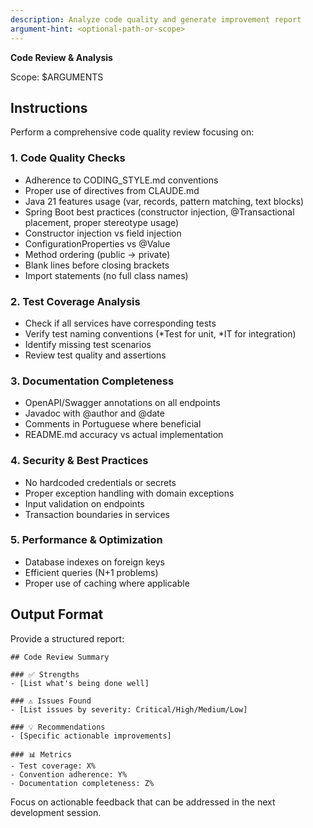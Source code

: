 ```yaml
---
description: Analyze code quality and generate improvement report
argument-hint: <optional-path-or-scope>
---
```


**Code Review & Analysis**

Scope: $ARGUMENTS

## Instructions

Perform a comprehensive code quality review focusing on:

### 1. Code Quality Checks
- Adherence to CODING_STYLE.md conventions
- Proper use of directives from CLAUDE.md
- Java 21 features usage (var, records, pattern matching, text blocks)
- Spring Boot best practices (constructor injection, @Transactional placement, proper stereotype usage)
- Constructor injection vs field injection
- ConfigurationProperties vs @Value
- Method ordering (public → private)
- Blank lines before closing brackets
- Import statements (no full class names)

### 2. Test Coverage Analysis
- Check if all services have corresponding tests
- Verify test naming conventions (*Test for unit, *IT for integration)
- Identify missing test scenarios
- Review test quality and assertions

### 3. Documentation Completeness
- OpenAPI/Swagger annotations on all endpoints
- Javadoc with @author and @date
- Comments in Portuguese where beneficial
- README.md accuracy vs actual implementation

### 4. Security & Best Practices
- No hardcoded credentials or secrets
- Proper exception handling with domain exceptions
- Input validation on endpoints
- Transaction boundaries in services

### 5. Performance & Optimization
- Database indexes on foreign keys
- Efficient queries (N+1 problems)
- Proper use of caching where applicable

## Output Format

Provide a structured report:
```
## Code Review Summary

### ✅ Strengths
- [List what's being done well]

### ⚠️ Issues Found
- [List issues by severity: Critical/High/Medium/Low]

### 💡 Recommendations
- [Specific actionable improvements]

### 📊 Metrics
- Test coverage: X%
- Convention adherence: Y%
- Documentation completeness: Z%
```

Focus on actionable feedback that can be addressed in the next development session.
